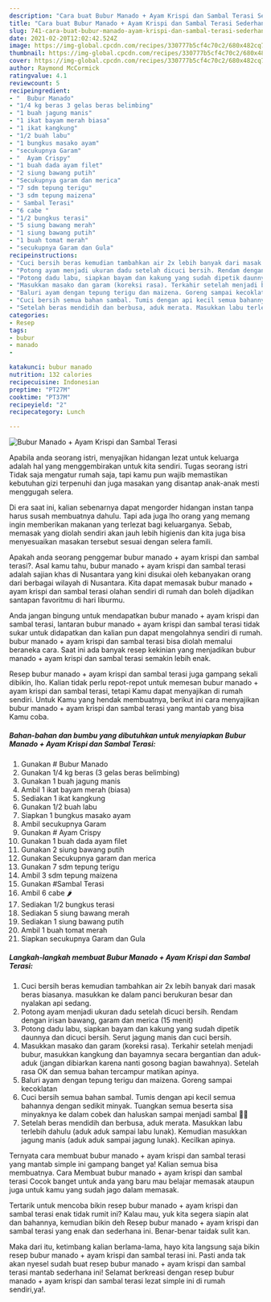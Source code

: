 ```yaml
---
description: "Cara buat Bubur Manado + Ayam Krispi dan Sambal Terasi Sederhana dan Mudah Dibuat"
title: "Cara buat Bubur Manado + Ayam Krispi dan Sambal Terasi Sederhana dan Mudah Dibuat"
slug: 741-cara-buat-bubur-manado-ayam-krispi-dan-sambal-terasi-sederhana-dan-mudah-dibuat
date: 2021-02-20T12:02:42.524Z
image: https://img-global.cpcdn.com/recipes/330777b5cf4c70c2/680x482cq70/bubur-manado-ayam-krispi-dan-sambal-terasi-foto-resep-utama.jpg
thumbnail: https://img-global.cpcdn.com/recipes/330777b5cf4c70c2/680x482cq70/bubur-manado-ayam-krispi-dan-sambal-terasi-foto-resep-utama.jpg
cover: https://img-global.cpcdn.com/recipes/330777b5cf4c70c2/680x482cq70/bubur-manado-ayam-krispi-dan-sambal-terasi-foto-resep-utama.jpg
author: Raymond McCormick
ratingvalue: 4.1
reviewcount: 5
recipeingredient:
- "  Bubur Manado"
- "1/4 kg beras 3 gelas beras belimbing"
- "1 buah jagung manis"
- "1 ikat bayam merah biasa"
- "1 ikat kangkung"
- "1/2 buah labu"
- "1 bungkus masako ayam"
- "secukupnya Garam"
- "  Ayam Crispy"
- "1 buah dada ayam filet"
- "2 siung bawang putih"
- "Secukupnya garam dan merica"
- "7 sdm tepung terigu"
- "3 sdm tepung maizena"
- " Sambal Terasi"
- "6 cabe "
- "1/2 bungkus terasi"
- "5 siung bawang merah"
- "1 siung bawang putih"
- "1 buah tomat merah"
- "secukupnya Garam dan Gula"
recipeinstructions:
- "Cuci bersih beras kemudian tambahkan air 2x lebih banyak dari masak beras biasanya. masukkan ke dalam panci berukuran besar dan nyalakan api sedang."
- "Potong ayam menjadi ukuran dadu setelah dicuci bersih. Rendam dengan irisan bawang, garam dan merica (15 menit)"
- "Potong dadu labu, siapkan bayam dan kakung yang sudah dipetik daunnya dan dicuci bersih. Serut jagung manis dan cuci bersih."
- "Masukkan masako dan garam (koreksi rasa). Terkahir setelah menjadi bubur, masukkan kangkung dan bayamnya secara bergantian dan aduk-aduk (jangan dibiarkan karena nanti gosong bagian bawahnya). Setelah rasa OK dan semua bahan tercampur matikan apinya."
- "Baluri ayam dengan tepung terigu dan maizena. Goreng sampai kecoklatan"
- "Cuci bersih semua bahan sambal. Tumis dengan api kecil semua bahannya dengan sedikit minyak. Tuangkan semua beserta sisa minyaknya ke dalam cobek dan haluskan sampai menjadi sambal 👍🏻"
- "Setelah beras mendidih dan berbusa, aduk merata. Masukkan labu terlebih dahulu (aduk aduk sampai labu lunak). Kemudian masukkan jagung manis (aduk aduk sampai jagung lunak). Kecilkan apinya."
categories:
- Resep
tags:
- bubur
- manado
- 

katakunci: bubur manado  
nutrition: 132 calories
recipecuisine: Indonesian
preptime: "PT27M"
cooktime: "PT37M"
recipeyield: "2"
recipecategory: Lunch

---
```



![Bubur Manado + Ayam Krispi dan Sambal Terasi](https://img-global.cpcdn.com/recipes/330777b5cf4c70c2/680x482cq70/bubur-manado-ayam-krispi-dan-sambal-terasi-foto-resep-utama.jpg)

Apabila anda seorang istri, menyajikan hidangan lezat untuk keluarga adalah hal yang menggembirakan untuk kita sendiri. Tugas seorang istri Tidak saja mengatur rumah saja, tapi kamu pun wajib memastikan kebutuhan gizi terpenuhi dan juga masakan yang disantap anak-anak mesti menggugah selera.

Di era  saat ini, kalian sebenarnya dapat mengorder hidangan instan tanpa harus susah membuatnya dahulu. Tapi ada juga lho orang yang memang ingin memberikan makanan yang terlezat bagi keluarganya. Sebab, memasak yang diolah sendiri akan jauh lebih higienis dan kita juga bisa menyesuaikan masakan tersebut sesuai dengan selera famili. 



Apakah anda seorang penggemar bubur manado + ayam krispi dan sambal terasi?. Asal kamu tahu, bubur manado + ayam krispi dan sambal terasi adalah sajian khas di Nusantara yang kini disukai oleh kebanyakan orang dari berbagai wilayah di Nusantara. Kita dapat memasak bubur manado + ayam krispi dan sambal terasi olahan sendiri di rumah dan boleh dijadikan santapan favoritmu di hari liburmu.

Anda jangan bingung untuk mendapatkan bubur manado + ayam krispi dan sambal terasi, lantaran bubur manado + ayam krispi dan sambal terasi tidak sukar untuk didapatkan dan kalian pun dapat mengolahnya sendiri di rumah. bubur manado + ayam krispi dan sambal terasi bisa diolah memalui beraneka cara. Saat ini ada banyak resep kekinian yang menjadikan bubur manado + ayam krispi dan sambal terasi semakin lebih enak.

Resep bubur manado + ayam krispi dan sambal terasi juga gampang sekali dibikin, lho. Kalian tidak perlu repot-repot untuk memesan bubur manado + ayam krispi dan sambal terasi, tetapi Kamu dapat menyajikan di rumah sendiri. Untuk Kamu yang hendak membuatnya, berikut ini cara menyajikan bubur manado + ayam krispi dan sambal terasi yang mantab yang bisa Kamu coba.

<!--inarticleads1-->

##### Bahan-bahan dan bumbu yang dibutuhkan untuk menyiapkan Bubur Manado + Ayam Krispi dan Sambal Terasi:

1. Gunakan  # Bubur Manado
1. Gunakan 1/4 kg beras (3 gelas beras belimbing)
1. Gunakan 1 buah jagung manis
1. Ambil 1 ikat bayam merah (biasa)
1. Sediakan 1 ikat kangkung
1. Gunakan 1/2 buah labu
1. Siapkan 1 bungkus masako ayam
1. Ambil secukupnya Garam
1. Gunakan  # Ayam Crispy
1. Gunakan 1 buah dada ayam filet
1. Gunakan 2 siung bawang putih
1. Gunakan Secukupnya garam dan merica
1. Gunakan 7 sdm tepung terigu
1. Ambil 3 sdm tepung maizena
1. Gunakan  #Sambal Terasi
1. Ambil 6 cabe 🌶
1. Sediakan 1/2 bungkus terasi
1. Sediakan 5 siung bawang merah
1. Sediakan 1 siung bawang putih
1. Ambil 1 buah tomat merah
1. Siapkan secukupnya Garam dan Gula




<!--inarticleads2-->

##### Langkah-langkah membuat Bubur Manado + Ayam Krispi dan Sambal Terasi:

1. Cuci bersih beras kemudian tambahkan air 2x lebih banyak dari masak beras biasanya. masukkan ke dalam panci berukuran besar dan nyalakan api sedang.
1. Potong ayam menjadi ukuran dadu setelah dicuci bersih. Rendam dengan irisan bawang, garam dan merica (15 menit)
1. Potong dadu labu, siapkan bayam dan kakung yang sudah dipetik daunnya dan dicuci bersih. Serut jagung manis dan cuci bersih.
1. Masukkan masako dan garam (koreksi rasa). Terkahir setelah menjadi bubur, masukkan kangkung dan bayamnya secara bergantian dan aduk-aduk (jangan dibiarkan karena nanti gosong bagian bawahnya). Setelah rasa OK dan semua bahan tercampur matikan apinya.
1. Baluri ayam dengan tepung terigu dan maizena. Goreng sampai kecoklatan
1. Cuci bersih semua bahan sambal. Tumis dengan api kecil semua bahannya dengan sedikit minyak. Tuangkan semua beserta sisa minyaknya ke dalam cobek dan haluskan sampai menjadi sambal 👍🏻
1. Setelah beras mendidih dan berbusa, aduk merata. Masukkan labu terlebih dahulu (aduk aduk sampai labu lunak). Kemudian masukkan jagung manis (aduk aduk sampai jagung lunak). Kecilkan apinya.




Ternyata cara membuat bubur manado + ayam krispi dan sambal terasi yang mantab simple ini gampang banget ya! Kalian semua bisa membuatnya. Cara Membuat bubur manado + ayam krispi dan sambal terasi Cocok banget untuk anda yang baru mau belajar memasak ataupun juga untuk kamu yang sudah jago dalam memasak.

Tertarik untuk mencoba bikin resep bubur manado + ayam krispi dan sambal terasi enak tidak rumit ini? Kalau mau, yuk kita segera siapin alat dan bahannya, kemudian bikin deh Resep bubur manado + ayam krispi dan sambal terasi yang enak dan sederhana ini. Benar-benar taidak sulit kan. 

Maka dari itu, ketimbang kalian berlama-lama, hayo kita langsung saja bikin resep bubur manado + ayam krispi dan sambal terasi ini. Pasti anda tak akan nyesel sudah buat resep bubur manado + ayam krispi dan sambal terasi mantab sederhana ini! Selamat berkreasi dengan resep bubur manado + ayam krispi dan sambal terasi lezat simple ini di rumah sendiri,ya!.

